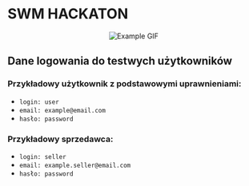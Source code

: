 # SWM HACKATON

<div align="center">
    <img src="img/Obwarzanki.gif" alt="Example GIF">
</div>

## Dane logowania do testwych użytkowników
### Przykładowy użytkownik z podstawowymi uprawnieniami:</br>
* `login: user`
* `email: example@email.com`
* `hasło: password`
### Przykładowy sprzedawca:</br>
* `login: seller`
* `email: example.seller@email.com`
* `hasło: password`
